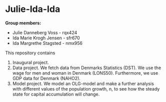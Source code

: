 # Julie-Ida-Ida

**Group members:**
- Julie Danneberg Voss - rqx424
- Ida Marie Krogh Jensen - sfr670
- Ida Margrethe Stagsted - nmx956

This repository contains  
1. Inaugural project. 
2. Data project. We fetch data from Denmarks Statistics (DST). We use the wage for men and woman in Denmark (LONS50). Furthermore, we use GDP data for Denmark (NAHO2).
3. Model project. We model an OLG-model and make a further analysis with different values of the population growth, n, to see how the steady state for capital accumulation will change.
